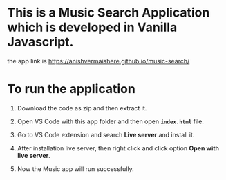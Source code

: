 # This is a Music Search Application which is developed in Vanilla Javascript.
 
 the app link is https://anishvermaishere.github.io/music-search/
 
 # To run the application
 
 1. Download the code as zip and then extract it.
 
 2. Open VS Code with this app folder and then open **`index.html`** file.
 
 3. Go to VS Code extension and search **Live server** and install it.
 
 4. After installation live server, then right click and click option **Open with live server**.
 
 5. Now the Music app will run successfully.
 
 
